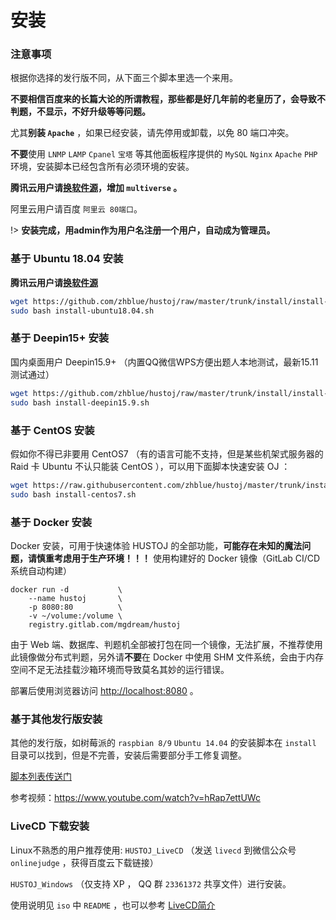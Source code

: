 # 安装

### 注意事项

根据你选择的发行版不同，从下面三个脚本里选一个来用。

**不要相信百度来的长篇大论的所谓教程，那些都是好几年前的老皇历了，会导致不判题，不显示，不好升级等等问题。**
	
尤其**别装 `Apache`** ，如果已经安装，请先停用或卸载，以免 80 端口冲突。

**不要**使用 `LNMP` `LAMP` `Cpanel` `宝塔` 等其他面板程序提供的 `MySQL` `Nginx` `Apache` `PHP` 环境，安装脚本已经包含所有必须环境的安装。

**腾讯云用户请[换软件源](https://yq.aliyun.com/articles/704603)，增加 `multiverse` 。**

阿里云用户请百度 `阿里云 80端口`。

!> **安装完成，用admin作为用户名注册一个用户，自动成为管理员。**

### 基于 Ubuntu 18.04 安装

**腾讯云用户请[换软件源](https://yq.aliyun.com/articles/704603)**

```bash
wget https://github.com/zhblue/hustoj/raw/master/trunk/install/install-ubuntu18.04.sh
sudo bash install-ubuntu18.04.sh
```  
    
### 基于 Deepin15+ 安装

国内桌面用户 Deepin15.9+ （内置QQ微信WPS方便出题人本地测试，最新15.11测试通过）

```bash
wget https://github.com/zhblue/hustoj/raw/master/trunk/install/install-deepin15.9.sh
sudo bash install-deepin15.9.sh
```
    
### 基于 CentOS 安装

假如你不得已非要用 CentOS7 （有的语言可能不支持，但是某些机架式服务器的 Raid 卡 Ubuntu 不认只能装 CentOS ），可以用下面脚本快速安装 OJ ：  

```bash
wget https://raw.githubusercontent.com/zhblue/hustoj/master/trunk/install/install-centos7.sh
sudo bash install-centos7.sh
```


### 基于 Docker 安装

Docker 安装，可用于快速体验 HUSTOJ 的全部功能，**可能存在未知的魔法问题，请慎重考虑用于生产环境！！！**
使用构建好的 Docker 镜像（GitLab CI/CD系统自动构建）

```shell
docker run -d           \
    --name hustoj       \
    -p 8080:80          \
    -v ~/volume:/volume \
    registry.gitlab.com/mgdream/hustoj
```

由于 Web 端、数据库、判题机全部被打包在同一个镜像，无法扩展，不推荐使用此镜像做分布式判题，另外请**不要**在 Docker 中使用 SHM 文件系统，会由于内存空间不足无法挂载沙箱环境而导致莫名其妙的运行错误。

部署后使用浏览器访问 [http://localhost:8080](http://localhost:8080) 。

### 基于其他发行版安装

其他的发行版，如树莓派的 `raspbian 8/9` `Ubuntu 14.04` 的安装脚本在 `install` 目录可以找到，但是不完善，安装后需要部分手工修复调整。

[脚本列表传送门](https://github.com/zhblue/hustoj/tree/master/trunk/install)

参考视频：<https://www.youtube.com/watch?v=hRap7ettUWc>

### LiveCD 下载安装

Linux不熟悉的用户推荐使用: `HUSTOJ_LiveCD` （发送 `livecd` 到微信公众号 `onlinejudge` ，获得百度云下载链接）

`HUSTOJ_Windows` （仅支持 XP ， QQ 群 `23361372` 共享文件）进行安装。

使用说明见 `iso` 中 `README` ，也可以参考 [LiveCD简介](/LiveCD)  

